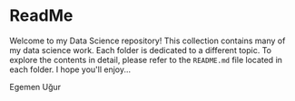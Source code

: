 # ReadMe

Welcome to my Data Science repository! This collection contains many of my data science work. Each folder is dedicated to a different topic. To explore the contents in detail, please refer to the `README.md` file located in each folder. I hope you'll enjoy...

Egemen Uğur